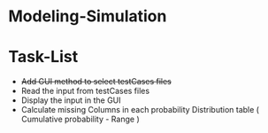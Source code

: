 # Modeling-Simulation


# Task-List
- ~~Add GUI method to select testCases files~~
- Read the input from testCases files
- Display the input in the GUI
- Calculate missing Columns in each probability Distribution table ( Cumulative probability - Range )